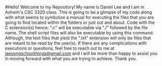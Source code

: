 #Hello! Welcome to my Repository!
My name is Daniel Lee and I am in Ashwin's CSC 3320 class.
This is going to be a glimpse of my code along with what seems to symbolize a manual for executing the files that you are going to find located within the folders or just out and about.
Code with the C extension(s) hence: ".c" will be executable via "./" followed by the file name.
The shell script files will also be executable by using this command. 
Although, the text files that yield the ".txt" extension will only be files that are meant to be read by the user(s).
If there are any complications with executions or questions, feel free to reach out to me at jaesongschoolthings@gmail.com and I will be more than happy to assist you in moving forward with what you are trying to achieve.
Thank you.
